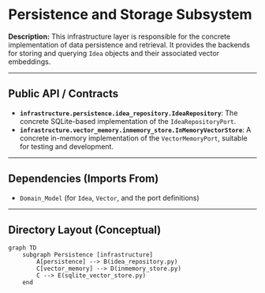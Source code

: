 ﻿# Persistence and Storage Subsystem

**Description:** This infrastructure layer is responsible for the concrete implementation of data persistence and retrieval. It provides the backends for storing and querying `Idea` objects and their associated vector embeddings.

---

## Public API / Contracts

- **`infrastructure.persistence.idea_repository.IdeaRepository`**: The concrete SQLite-based implementation of the `IdeaRepositoryPort`.
- **`infrastructure.vector_memory.inmemory_store.InMemoryVectorStore`**: A concrete in-memory implementation of the `VectorMemoryPort`, suitable for testing and development.

---

## Dependencies (Imports From)

- `Domain_Model` (for `Idea`, `Vector`, and the port definitions)

---

## Directory Layout (Conceptual)

```mermaid
graph TD
    subgraph Persistence [infrastructure]
        A[persistence] --> B(idea_repository.py)
        C[vector_memory] --> D(inmemory_store.py)
        C --> E(sqlite_vector_store.py)
    end
```

